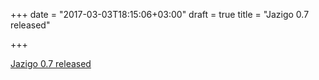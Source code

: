 +++
date = "2017-03-03T18:15:06+03:00"
draft = true
title = "Jazigo 0.7 released"

+++

<p><a href="https://github.com/udhos/jazigo/releases/tag/v0.7">Jazigo 0.7 released</a></p>
